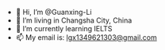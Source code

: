 - 👋 Hi, I’m @Guanxing-Li
- 👀 I’m living in Changsha City, China
- 🌱 I’m currently learning IELTS
- 📫 My email is: lgx1349621303@gmail.com

<!---
Guanxing-Li/Guanxing-Li is a ✨ special ✨ repository because its `README.md` (this file) appears on your GitHub profile.
You can click the Preview link to take a look at your changes.
--->

